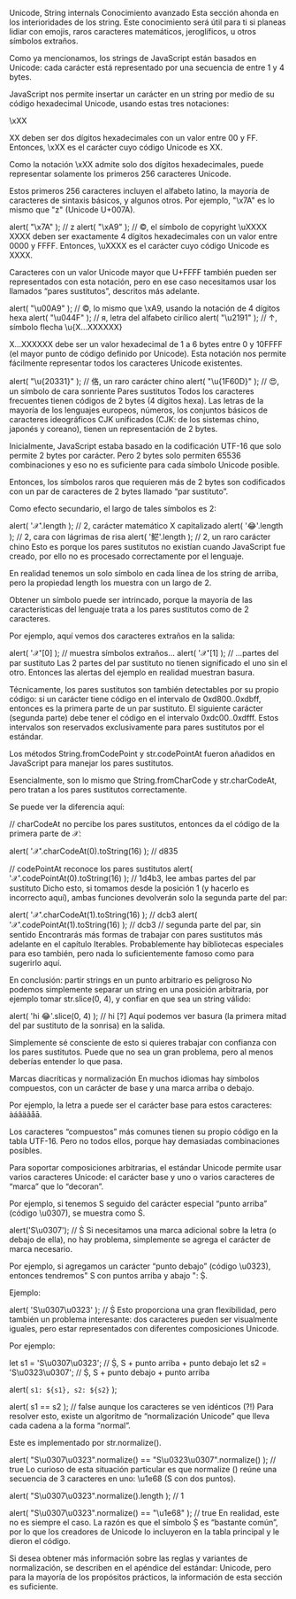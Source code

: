 Unicode, String internals
Conocimiento avanzado
Esta sección ahonda en los interioridades de los string. Este conocimiento será útil para ti si planeas lidiar con emojis, raros caracteres matemáticos, jeroglíficos, u otros símbolos extraños.

Como ya mencionamos, los strings de JavaScript están basados en Unicode: cada carácter está representado por una secuencia de entre 1 y 4 bytes.

JavaScript nos permite insertar un carácter en un string por medio de su código hexadecimal Unicode, usando estas tres notaciones:

\xXX

XX deben ser dos dígitos hexadecimales con un valor entre 00 y FF. Entonces, \xXX es el carácter cuyo código Unicode es XX.

Como la notación \xXX admite solo dos dígitos hexadecimales, puede representar solamente los primeros 256 caracteres Unicode.

Estos primeros 256 caracteres incluyen el alfabeto latino, la mayoría de caracteres de sintaxis básicos, y algunos otros. Por ejemplo, "\x7A" es lo mismo que "z" (Unicode U+007A).

alert( "\x7A" ); // z
alert( "\xA9" ); // ©, el símbolo de copyright
\uXXXX XXXX deben ser exactamente 4 dígitos hexadecimales con un valor entre 0000 y FFFF. Entonces, \uXXXX es el carácter cuyo código Unicode es XXXX.

Caracteres con un valor Unicode mayor que U+FFFF también pueden ser representados con esta notación, pero en ese caso necesitamos usar los llamados “pares sustitutos”, descritos más adelante.

alert( "\u00A9" ); // ©, lo mismo que \xA9, usando la notación de 4 dígitos hexa
alert( "\u044F" ); // я, letra del alfabeto cirílico
alert( "\u2191" ); // ↑, símbolo flecha
\u{X…XXXXXX}

X…XXXXXX debe ser un valor hexadecimal de 1 a 6 bytes entre 0 y 10FFFF (el mayor punto de código definido por Unicode). Esta notación nos permite fácilmente representar todos los caracteres Unicode existentes.

alert( "\u{20331}" ); // 佫, un raro carácter chino
alert( "\u{1F60D}" ); // 😍, un símbolo de cara sonriente
Pares sustitutos
Todos los caracteres frecuentes tienen códigos de 2 bytes (4 dígitos hexa). Las letras de la mayoría de los lenguajes europeos, números, los conjuntos básicos de caracteres ideográficos CJK unificados (CJK: de los sistemas chino, japonés y coreano), tienen un representación de 2 bytes.

Inicialmente, JavaScript estaba basado en la codificación UTF-16 que solo permite 2 bytes por carácter. Pero 2 bytes solo permiten 65536 combinaciones y eso no es suficiente para cada símbolo Unicode posible.

Entonces, los símbolos raros que requieren más de 2 bytes son codificados con un par de caracteres de 2 bytes llamado “par sustituto”.

Como efecto secundario, el largo de tales símbolos es 2:

alert( '𝒳'.length ); // 2, carácter matemático X capitalizado
alert( '😂'.length ); // 2, cara con lágrimas de risa
alert( '𩷶'.length ); // 2, un raro carácter chino
Esto es porque los pares sustitutos no existían cuando JavaScript fue creado, por ello no es procesado correctamente por el lenguaje.

En realidad tenemos un solo símbolo en cada línea de los string de arriba, pero la propiedad length los muestra con un largo de 2.

Obtener un símbolo puede ser intrincado, porque la mayoría de las características del lenguaje trata a los pares sustitutos como de 2 caracteres.

Por ejemplo, aquí vemos dos caracteres extraños en la salida:

alert( '𝒳'[0] ); // muestra símbolos extraños...
alert( '𝒳'[1] ); // ...partes del par sustituto
Las 2 partes del par sustituto no tienen significado el uno sin el otro. Entonces las alertas del ejemplo en realidad muestran basura.

Técnicamente, los pares sustitutos son también detectables por su propio código: si un carácter tiene código en el intervalo de 0xd800..0xdbff, entonces es la primera parte de un par sustituto. El siguiente carácter (segunda parte) debe tener el código en el intervalo 0xdc00..0xdfff. Estos intervalos son reservados exclusivamente para pares sustitutos por el estándar.

Los métodos String.fromCodePoint y str.codePointAt fueron añadidos en JavaScript para manejar los pares sustitutos.

Esencialmente, son lo mismo que String.fromCharCode y str.charCodeAt, pero tratan a los pares sustitutos correctamente.

Se puede ver la diferencia aquí:

// charCodeAt no percibe los pares sustitutos, entonces da el código de la primera parte de 𝒳:

alert( '𝒳'.charCodeAt(0).toString(16) ); // d835

// codePointAt reconoce los pares sustitutos
alert( '𝒳'.codePointAt(0).toString(16) ); // 1d4b3, lee ambas partes del par sustituto
Dicho esto, si tomamos desde la posición 1 (y hacerlo es incorrecto aquí), ambas funciones devolverán solo la segunda parte del par:

alert( '𝒳'.charCodeAt(1).toString(16) ); // dcb3
alert( '𝒳'.codePointAt(1).toString(16) ); // dcb3
// segunda parte del par, sin sentido
Encontrarás más formas de trabajar con pares sustitutos más adelante en el capítulo Iterables. Probablemente hay bibliotecas especiales para eso también, pero nada lo suficientemente famoso como para sugerirlo aquí.

En conclusión: partir strings en un punto arbitrario es peligroso
No podemos simplemente separar un string en una posición arbitraria, por ejemplo tomar str.slice(0, 4), y confiar en que sea un string válido:

alert( 'hi 😂'.slice(0, 4) ); //  hi [?]
Aquí podemos ver basura (la primera mitad del par sustituto de la sonrisa) en la salida.

Simplemente sé consciente de esto si quieres trabajar con confianza con los pares sustitutos. Puede que no sea un gran problema, pero al menos deberías entender lo que pasa.

Marcas diacríticas y normalización
En muchos idiomas hay símbolos compuestos, con un carácter de base y una marca arriba o debajo.

Por ejemplo, la letra a puede ser el carácter base para estos caracteres: àáâäãåā.

Los caracteres “compuestos” más comunes tienen su propio código en la tabla UTF-16. Pero no todos ellos, porque hay demasiadas combinaciones posibles.

Para soportar composiciones arbitrarias, el estándar Unicode permite usar varios caracteres Unicode: el carácter base y uno o varios caracteres de “marca” que lo “decoran”.

Por ejemplo, si tenemos S seguido del carácter especial “punto arriba” (código \u0307), se muestra como Ṡ.

alert('S\u0307'); // Ṡ
Si necesitamos una marca adicional sobre la letra (o debajo de ella), no hay problema, simplemente se agrega el carácter de marca necesario.

Por ejemplo, si agregamos un carácter “punto debajo” (código \u0323), entonces tendremos" S con puntos arriba y abajo ": Ṩ.

Ejemplo:

alert( 'S\u0307\u0323' ); // Ṩ
Esto proporciona una gran flexibilidad, pero también un problema interesante: dos caracteres pueden ser visualmente iguales, pero estar representados con diferentes composiciones Unicode.

Por ejemplo:

let s1 = 'S\u0307\u0323'; // Ṩ, S + punto arriba + punto debajo
let s2 = 'S\u0323\u0307'; // Ṩ, S + punto debajo + punto arriba

alert( `s1: ${s1}, s2: ${s2}` );

alert( s1 == s2 ); // false aunque los caracteres se ven idénticos (?!)
Para resolver esto, existe un algoritmo de “normalización Unicode” que lleva cada cadena a la forma “normal”.

Este es implementado por str.normalize().

alert( "S\u0307\u0323".normalize() == "S\u0323\u0307".normalize() ); // true
Lo curioso de esta situación particular es que normalize () reúne una secuencia de 3 caracteres en uno: \u1e68 (S con dos puntos).

alert( "S\u0307\u0323".normalize().length ); // 1

alert( "S\u0307\u0323".normalize() == "\u1e68" ); // true
En realidad, este no es siempre el caso. La razón es que el símbolo Ṩ es “bastante común”, por lo que los creadores de Unicode lo incluyeron en la tabla principal y le dieron el código.

Si desea obtener más información sobre las reglas y variantes de normalización, se describen en el apéndice del estándar: Unicode, pero para la mayoría de los propósitos prácticos, la información de esta sección es suficiente.

